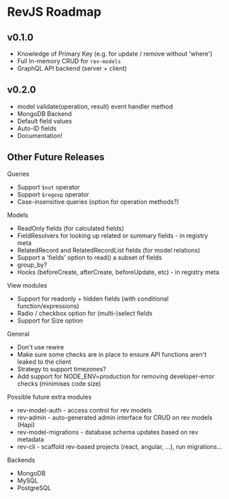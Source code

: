 # RevJS Roadmap

## v0.1.0

* Knowledge of Primary Key (e.g. for update / remove without 'where')
* Full In-memory CRUD for `rev-models`
* GraphQL API backend (server + client)

## v0.2.0

* model validate(operation, result) event handler method
* MongoDB Backend
* Default field values
* Auto-ID fields
* Documentation!

## Other Future Releases

Queries
 * Support `$not` operator
 * Support `$regexp` operator
 * Case-insensitive queries (option for operation methods?)

Models
 * ReadOnly fields (for calculated fields)
 * FieldResolvers for looking up related or summary fields - in registry meta
 * RelatedRecord and RelatedRecordList fields (for model relations)
 * Support a 'fields' option to read() a subset of fields
 * group_by?
 * Hooks (beforeCreate, afterCreate, beforeUpdate, etc) - in registry meta

View modules
 * Support for readonly + hidden fields (with conditional function/expressions)
 * Radio / checkbox option for (multi-)select fields
 * Support for Size option

General
 * Don't use rewire
 * Make sure some checks are in place to ensure API functions aren't leaked to the client
 * Strategy to support timezones?
 * Add support for NODE_ENV=production for removing developer-error checks (minimises code size)

Possible future extra modules
 * rev-model-auth - access control for rev models
 * rev-admin - auto-generated admin interface for CRUD on rev models (Hapi)
 * rev-model-migrations - database schema updates based on rev metadata
 * rev-cli - scaffold rev-based projects (react, angular, ...), run migrations...

Backends
 * MongoDB
 * MySQL
 * PostgreSQL
